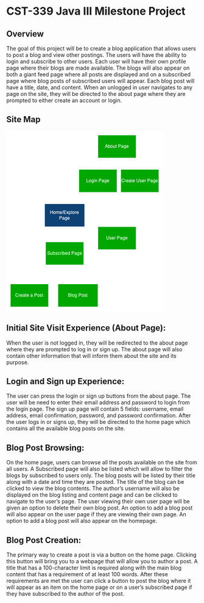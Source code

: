 # CST-339 Java III Milestone Project

## Overview

The goal of this project will be to create a blog application that allows users to post a blog and view other postings. The users will have the ability to login and subscribe to other users. Each user will have their own profile page where their blogs are made available. The blogs will also appear on both a giant feed page where all posts are displayed and on a subscribed page where blog posts of subscribed users will appear. Each blog post will have a title, date, and content. When an unlogged in user navigates to any page on the site, they will be directed to the about page where they are prompted to either create an account or login.

## Site Map

![image](assets/Sitemap.png)

## Initial Site Visit Experience (About Page):

When the user is not logged in, they will be redirected to the about page where they are prompted to log in or sign up. The about page will also contain other information that will inform them about the site and its purpose.

## Login and Sign up Experience:

The user can press the login or sign up buttons from the about page. The user will be need to enter their email address and password to login from the login page. The sign up page will contain 5 fields: username, email address, email confirmation, password, and password confirmation. After the user logs in or signs up, they will be directed to the home page which contains all the available blog posts on the site.

## Blog Post Browsing:

On the home page, users can browse all the posts available on the site from all users. A Subscribed page will also be listed which will allow to filter the blogs by subscribed to users only. The blog posts will be listed by their title along with a date and time they are posted. The title of the blog can be clicked to view the blog contents. The author’s username will also be displayed on the blog listing and content page and can be clicked to navigate to the user’s page. The user viewing their own user page will be given an option to delete their own blog post. An option to add a blog post will also appear on the user page if they are viewing their own page. An option to add a blog post will also appear on the homepage.

## Blog Post Creation:

The primary way to create a post is via a button on the home page. Clicking this button will bring you to a webpage that will allow you to author a post. A title that has a 100-character limit is required along with the main blog content that has a requirement of at least 100 words. After these requirements are met the user can click a button to post the blog where it will appear as an item on the home page or on a user’s subscribed page if they have subscribed to the author of the post.
